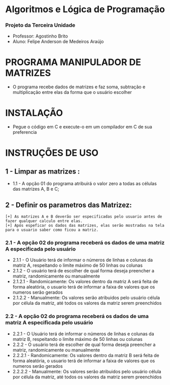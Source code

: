 # Algoritmos e Lógica de Programação
### Projeto da Terceira Unidade
* Professor:  Agostinho Brito
* Aluno:      Felipe Anderson de Medeiros Araújo
# PROGRAMA MANIPULADOR DE MATRIZES
* O programa recebe dados de matrizes e faz soma, subtração e multiplicação entre elas da forma que o usuário escolher
# INSTALAÇÃO
* Pegue o código em C e execute-o em um compilador em C de sua preferencia
# INSTRUÇÕES DE USO
## 1 - Limpar as matrizes :
* 1.1 - A opção 01 do programa atribuirá o valor zero a todas as células das matrizes A, B e C;
## 2 - Definir os parametros das Matrizez:
    [+] As matrizes A e B deverão ser especificadas pelo usuario antes de fazer qualquer calculo entre elas.
    [+] Após espeficar os dados das matrizes, elas serão mostradas na tela para o usuario saber como ficou a matriz.
### 2.1 - A opção 02 do programa receberá os dados de uma matriz A especificada pelo usuário
* 2.1.1 - O Usuário terá de informar o números de linhas e colunas da matriz A, respeitando o limite máximo de 50 linhas ou colunas
* 2.1.2 - O usuário terá de escolher de qual forma deseja preencher a matriz, randomicamente ou manualmente
* 2.1.2.1 - Randomicamente:   Os valores dentro da matriz A será feita de forma aleatória, o usuario terá de informar a faixa de valores que os numeros serão gerados
* 2.1.2.2 - Manualmente:      Os valores serão atribuidos pelo usuário célula por célula da matriz, até todos os valores da matriz serem preenchidos
### 2.2 - A opção 02 do programa receberá os dados de uma matriz A especificada pelo usuário
* 2.2.1 - O Usuário terá de informar o números de linhas e colunas da matriz B, respeitando o limite máximo de 50 linhas ou colunas
* 2.2.2 - O usuário terá de escolher de qual forma deseja preencher a matriz, randomicamente ou manualmente
* 2.2.2.1 - Randomicamente:   Os valores dentro da matriz B será feita de forma aleatória, o usuario terá de informar a faixa de valores que os numeros serão gerados
* 2.2.2.2 - Manualmente:      Os valores serão atribuidos pelo usuário célula por célula da matriz, até todos os valores da matriz serem preenchidos
